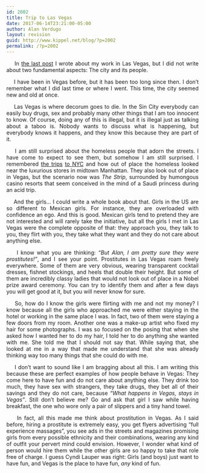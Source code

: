 ```yaml
---
id: 2002
title: Trip to Las Vegas
date: 2017-06-14T23:21:00-05:00
author: Alan Verdugo
layout: revision
guid: http://www.kippel.net/blog/?p=2002
permalink: /?p=2002
---
```

<p style="text-align: justify;">
      In <a href="http://www.kippel.net/blog/?p=1929" target="_blank" rel="noopener">the last post</a> I wrote about my work in Las Vegas, but I did not write about two fundamental aspects: The city and its people.
</p>

<p style="text-align: justify;">
      I have been in Vegas before, but it has been too long since then. I don&#8217;t remember what I did last time or where I went. This time, the city seemed new and old at once.
</p>

<p style="text-align: justify;">
      Las Vegas is where decorum goes to die. In the Sin City everybody can easily buy drugs, sex and probably many other things that I am too innocent to know. Of course, doing any of this is illegal, but it is illegal just as talking about a taboo is. Nobody wants to discuss what is happening, but everybody knows it happens, and they know this because they are part of it.
</p>

<p style="text-align: justify;">
      I am still surprised about the homeless people that adorn the streets. I have come to expect to see them, but somehow I am still surprised. I remembered <a href="http://www.kippel.net/blog/?p=866" target="_blank" rel="noopener">the trips</a> <a href="http://www.kippel.net/blog/?p=1803" target="_blank" rel="noopener">to NYC</a> and how out of place the homeless looked near the luxurious stores in midtown Manhattan. They also look out of place in Vegas, but the scenario now was <em>The Strip</em>, surrounded by humongous casino resorts that seem conceived in the mind of a Saudi princess during an acid trip.
</p>

<p style="text-align: justify;">
      And the girls&#8230; I could write a whole book about that. Girls in the US are so different to Mexican girls. For instance, they are overloaded with confidence an ego. And this is good. Mexican girls tend to pretend they are not interested and will rarely take the initiative, but all the girls I met in Las Vegas were the complete opposite of that: they approach you, they talk to you, they flirt with you, they take what they want and they do not care about anything else.
</p>

<p style="text-align: justify;">
      I know what you are thinking: <em>&#8220;But Alan, I am pretty sure they were prostitutes!&#8221;</em>, and I see your point. Prostitutes in Las Vegas roam freely everywhere. Some of them are very obvious, wearing transparent cocktail dresses, fishnet stockings, and heels that double their height. But some of them are incredibly classy ladies that would not look out of place in a Nobel prize award ceremony. You can try to identify them and after a few days you will get good at it, but you will never know for sure.
</p>

<p style="text-align: justify;">
      So, how do I know the girls were flirting with me and not my money? I know because all the girls who approached me were either staying in the hotel or working in the same place I was. In fact, two of them were staying a few doors from my room. Another one was a make-up artist who fixed my hair for some photographs. I was so focused on the posing that when she asked how I wanted her to do my hair, I told her to do anything she wanted with me. She told me that I should not say that. While saying that, she looked at me in a way that made me understand that she was already thinking way too many things that she could do with me.
</p>

<p style="text-align: justify;">
      I don&#8217;t want to sound like I am bragging about all this. I am writing this because these are perfect examples of how people behave in Vegas: They come here to have fun and do not care about anything else. They drink too much, they have sex with strangers, they take drugs, they bet all of their savings and they do not care, because <em>&#8220;What happens in Vegas, stays in Vegas&#8221;</em>. Still don&#8217;t believe me? Go and ask that girl I saw while having breakfast, the one who wore only a pair of slippers and a tiny hand towel.
</p>

<p style="text-align: justify;">
      In fact, all this made me think about prostitution in Vegas. As I said before, hiring a prostitute is extremely easy, you get flyers advertising &#8220;full experience massages&#8221;, you see ads in the streets and magazines promising girls from every possible ethnicity and their combinations, wearing any kind of outfit your pervert mind could envision. However, I wonder what kind of person would hire them while the other girls are so happy to take that role free of charge. I guess Cyndi Lauper was right: Girls (and boys) just want to have fun, and Vegas is the place to have fun, <em>any</em> kind of fun.
</p>
